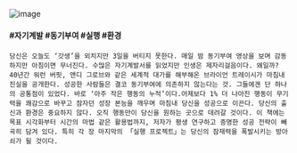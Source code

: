 ![image](https://github.com/user-attachments/assets/add66564-c596-4bbf-9277-1ef68ba6bca2)
#### #자기계발 #동기부여 #실행 #환경

`당신은 오늘도 ‘갓생’을 외치지만 3일을 버티지 못한다. 매일 밤 동기부여 영상을 보며 감동하지만 아침이면 무너진다. 수많은 자기계발서를 읽었지만 인생은 제자리걸음이다. 왜일까? 40년간 워런 버핏, 앤디 그로브와 같은 세계적 대가를 해부해온 브라이언 트레이시가 마침내 진실을 공개한다. 성공한 사람들은 결코 동기부여에 의존하지 않는다는 것. 그들에겐 단 하나의 공통점이 있었다. 바로 ‘아주 작은 행동의 누적’이다.어제보다 1% 더 나아진 행동이 무기력을 쾌감으로 바꾸고 잠자던 성장 본능을 깨우며 마침내 당신을 성공으로 이끈다. 당신의 출신과 환경은 중요하지 않다. 오직 행동만이 당신을 원하는 곳으로 데려갈 것이다. 이 책에는 목표 시각화부터 시간의 마법 같은 활용법까지, 저자가 평생 연구하고 증명한 성공 전략이 빼곡히 담겨 있다. 특히 각 장 마지막의 「실행 프로젝트」는 당신의 잠재력을 폭발시키는 방아쇠가 될 것이다.`
